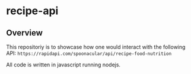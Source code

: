 # recipe-api

## Overview

This repositoriy is to showcase how one would interact with the following API:
```https://rapidapi.com/spoonacular/api/recipe-food-nutrition```

All code is written in javascript running nodejs.
